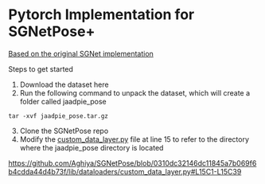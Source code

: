# Pytorch Implementation for SGNetPose+

[Based on the original SGNet implementation](https://github.com/ChuhuaW/SGNet.pytorch)

Steps to get started

1. Download the dataset here
2. Run the following command to unpack the dataset, which will create a folder called jaadpie_pose
```
tar -xvf jaadpie_pose.tar.gz
```
3. Clone the SGNetPose repo
4. Modify the [custom_data_layer.py](lib/dataloaders/custom_data_layer.py) file at line 15 to refer to the directory where the jaadpie_pose directory is located

https://github.com/Aghiya/SGNetPose/blob/0310dc32146dc11845a7b069f6b4cdda44d4b73f/lib/dataloaders/custom_data_layer.py#L15C1-L15C39